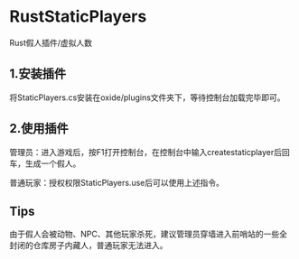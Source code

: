 # RustStaticPlayers
Rust假人插件/虚拟人数

## 1.安装插件
将StaticPlayers.cs安装在oxide/plugins文件夹下，等待控制台加载完毕即可。

## 2.使用插件
管理员：进入游戏后，按F1打开控制台，在控制台中输入createstaticplayer后回车，生成一个假人。

普通玩家：授权权限StaticPlayers.use后可以使用上述指令。

## Tips
由于假人会被动物、NPC、其他玩家杀死，建议管理员穿墙进入前哨站的一些全封闭的仓库房子内藏人，普通玩家无法进入。
